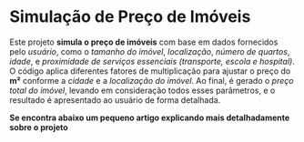 # Simulação de Preço de Imóveis

Este projeto **simula o preço de imóveis** com base em dados fornecidos pelo *usuário*, como o *tamanho do imóvel*, *localização*, *número de quartos*, *idade*, e *proximidade de serviços essenciais (transporte, escola e hospital)*. O código aplica diferentes fatores de multiplicação para ajustar o preço do **m²** conforme a *cidade* e a *localização do imóvel*. Ao final, é gerado o *preço total do imóvel*, levando em consideração todos esses parâmetros, e o resultado é apresentado ao usuário de forma detalhada.

**Se encontra abaixo um pequeno artigo explicando mais detalhadamente sobre o projeto**
